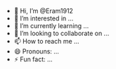 - 👋 Hi, I’m @Eram1912
- 👀 I’m interested in ...
- 🌱 I’m currently learning ...
- 💞️ I’m looking to collaborate on ...
- 📫 How to reach me ...
- 😄 Pronouns: ...
- ⚡ Fun fact: ...

<!---
Eram1912/Eram1912 is a ✨ special ✨ repository because its `README.md` (this file) appears on your GitHub profile.
You can click the Preview link to take a look at your changes.
--->
